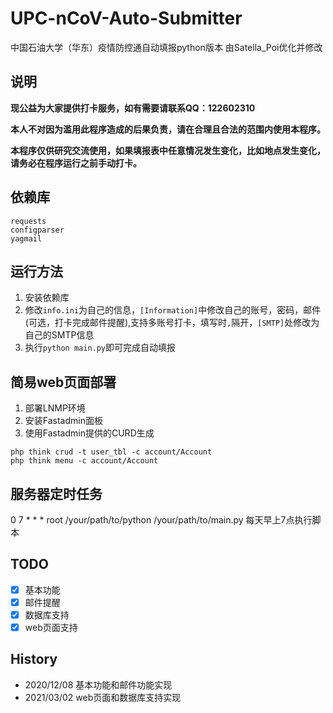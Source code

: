 # UPC-nCoV-Auto-Submitter
中国石油大学（华东）疫情防控通自动填报python版本
由Satella_Poi优化并修改

## 说明
**现公益为大家提供打卡服务，如有需要请联系QQ：122602310**

**本人不对因为滥用此程序造成的后果负责，请在合理且合法的范围内使用本程序。**

**本程序仅供研究交流使用，如果填报表中任意情况发生变化，比如地点发生变化，请务必在程序运行之前手动打卡。**

## 依赖库
```
requests
configparser
yagmail 
```

## 运行方法
1. 安装依赖库
2. 修改`info.ini`为自己的信息，`[Information]`中修改自己的账号，密码，邮件(可选，打卡完成邮件提醒),支持多账号打卡，填写时`,`隔开，`[SMTP]`处修改为自己的SMTP信息
3. 执行` python main.py `即可完成自动填报

## 简易web页面部署

1. 部署LNMP环境
2. 安装Fastadmin面板
3. 使用Fastadmin提供的CURD生成

```
php think crud -t user_tbl -c account/Account
php think menu -c account/Account
```

## 服务器定时任务

0 7 * * * root /your/path/to/python /your/path/to/main.py
每天早上7点执行脚本

## TODO
- [x] 基本功能
- [x] 邮件提醒
- [x] 数据库支持
- [x] web页面支持

## History
- 2020/12/08 基本功能和邮件功能实现
- 2021/03/02 web页面和数据库支持实现 
